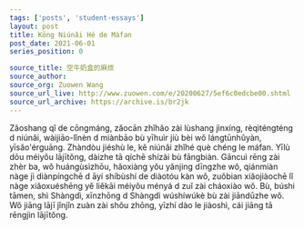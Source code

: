 ```yaml
---
tags: ['posts', 'student-essays']
layout: post
title: Kōng Niúnǎi Hé de Máfan 
post_date: 2021-06-01
series_position: 0

source_title: 空牛奶盒的麻烦
source_author: 
source_org: Zuowen Wang 
source_url_live: http://www.zuowen.com/e/20200627/5ef6c0edcbe00.shtml 
source_url_archive: https://archive.is/br2jk
---
```


Zǎoshang qǐ de cōngmáng, zǎocān zhǐhǎo zài lùshang jìnxíng, rèqìténgténg d niúnǎi, wàijiāo-lǐnèn d miànbāo bù yīhuìr jiù bèi wǒ lángtūnhǔyàn, yīsǎo'érguāng. Zhàndòu jiéshù le, kě niúnǎi zhǐhé  què chéng le máfan. Yīlù dōu méiyǒu lājītǒng, dàizhe tā qíchē shízài bù fāngbiàn. Gāncuì rēng zài zhèr ba, wǒ huángùsìzhōu, hǎoxiàng yǒu yǎnjing dīngzhe wǒ, qiánmiàn nàge jì diànpíngchē d āyí shíbùshí de diàotóu kàn wǒ, zuǒbian xiǎojiàochē lǐ nàge xiǎoxuéshēng yě liěkāi méiyǒu ményá d zuǐ zài cháoxiào wǒ. Bù, búshi tāmen, shì Shàngdì, xīnzhōng d Shàngdì wúshíwúkè bù zài jiāndūzhe wǒ. Wǒ jiāng lājī jǐnjǐn zuàn zài shǒu zhōng, yīzhí dào le jiàoshì, cái jiāng tā rēngjìn lājītǒng.